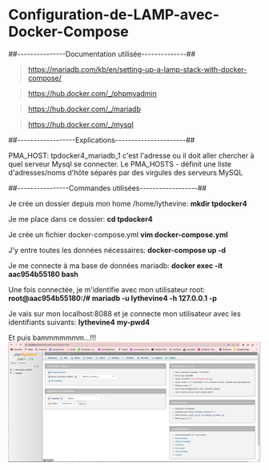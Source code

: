 # Configuration-de-LAMP-avec-Docker-Compose

##---------------Documentation utilisée--------------##

> https://mariadb.com/kb/en/setting-up-a-lamp-stack-with-docker-compose/

> https://hub.docker.com/_/phpmyadmin

> https://hub.docker.com/_/mariadb

> https://hub.docker.com/_/mysql


##------------------Explications----------------------##

PMA_HOST: tpdocker4_mariadb_1
c'est l'adresse ou il doit aller chercher à quel serveur Mysql se connecter. Le PMA_HOSTS - définit une liste d'adresses/noms d'hôte séparés par des virgules des serveurs MySQL


##----------------Commandes utilisées------------------##


Je crée un dossier depuis mon home /home/lythevine:
**mkdir tpdocker4**

Je me place dans ce dossier:
**cd tpdocker4**

Je crée un fichier docker-compose.yml
**vim docker-compose.yml**

J’y entre toutes les données nécessaires:
**docker-compose up -d**

Je me connecte à ma base de données mariadb:
**docker exec -it aac954b55180 bash** 

Une fois connectée, je m'identifie avec mon utilisateur root:
**root@aac954b55180:/# mariadb -u lythevine4 -h 127.0.0.1 -p**

Je vais sur mon localhost:8088 et je connecte mon utilisateur avec les identifiants suivants:
**lythevine4**
**my-pwd4**

Et puis bammmmmmm…!!!
<img src="./d33.png" alt="">

